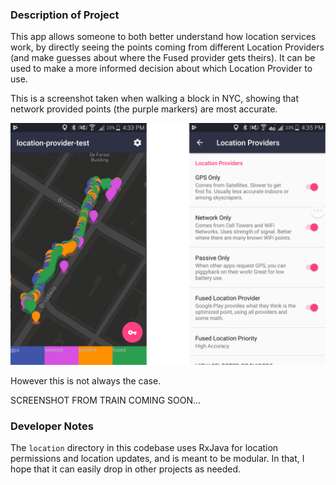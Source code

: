 ### Description of Project

This app allows someone to both better understand how location services work, by directly seeing the points coming from different Location Providers (and make guesses about where the Fused provider gets theirs). It can be used to make a more informed decision about which Location Provider to use.

This is a screenshot taken when walking a block in NYC, showing that network provided points (the purple markers) are most accurate. 

![screenshot-of-block-to-rc-taken-during-app-development](https://raw.githubusercontent.com/krtonga/location-provider-test/master/block-to-rc-and-settings.png)

However this is not always the case.

SCREENSHOT FROM TRAIN COMING SOON...

### Developer Notes

The `location` directory in this codebase uses RxJava for location permissions and location updates, and is meant to be modular. In that, I hope that it can easily drop in other projects as needed. 

